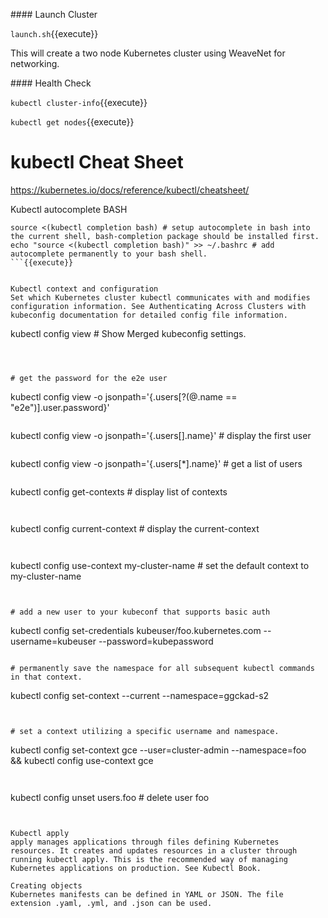 #### Launch Cluster

`launch.sh`{{execute}}

This will create a two node Kubernetes cluster using WeaveNet for networking.

#### Health Check

`
kubectl cluster-info
`{{execute}}

`
kubectl get nodes
`{{execute}}



# kubectl Cheat Sheet


https://kubernetes.io/docs/reference/kubectl/cheatsheet/


Kubectl autocomplete
BASH

```
source <(kubectl completion bash) # setup autocomplete in bash into the current shell, bash-completion package should be installed first.
echo "source <(kubectl completion bash)" >> ~/.bashrc # add autocomplete permanently to your bash shell.
```{{execute}}


Kubectl context and configuration
Set which Kubernetes cluster kubectl communicates with and modifies configuration information. See Authenticating Across Clusters with kubeconfig documentation for detailed config file information.

```
kubectl config view # Show Merged kubeconfig settings.
```{{execute}}



# get the password for the e2e user
```
kubectl config view -o jsonpath='{.users[?(@.name == "e2e")].user.password}'
```{{execute}}

```
kubectl config view -o jsonpath='{.users[].name}'    # display the first user
```{{execute}}

```
kubectl config view -o jsonpath='{.users[*].name}'   # get a list of users
```{{execute}}

```
kubectl config get-contexts                          # display list of contexts 
```{{execute}}


```
kubectl config current-context                       # display the current-context
```{{execute}}


```
kubectl config use-context my-cluster-name           # set the default context to my-cluster-name
```{{execute}}


# add a new user to your kubeconf that supports basic auth
```
kubectl config set-credentials kubeuser/foo.kubernetes.com --username=kubeuser --password=kubepassword
```{{execute}}

# permanently save the namespace for all subsequent kubectl commands in that context.
```
kubectl config set-context --current --namespace=ggckad-s2
```{{execute}}


# set a context utilizing a specific username and namespace.
```
kubectl config set-context gce --user=cluster-admin --namespace=foo \
  && kubectl config use-context gce
```{{execute}}


```
kubectl config unset users.foo                       # delete user foo
```{{execute}}


Kubectl apply
apply manages applications through files defining Kubernetes resources. It creates and updates resources in a cluster through running kubectl apply. This is the recommended way of managing Kubernetes applications on production. See Kubectl Book.

Creating objects
Kubernetes manifests can be defined in YAML or JSON. The file extension .yaml, .yml, and .json can be used.

